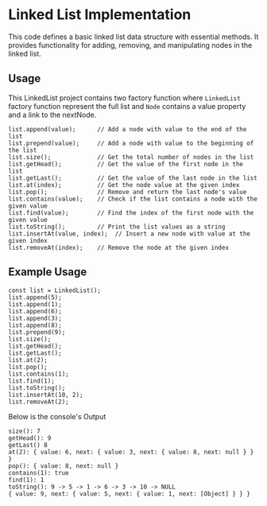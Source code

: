 # Linked List Implementation

This code defines a basic linked list data structure with essential methods. It provides functionality for adding, removing, and manipulating nodes in the linked list.

## Usage

This LinkedList project contains two factory function where  `LinkedList` factory function represent the full list and `Node` contains a value property and a link to the nextNode.

```
list.append(value);      // Add a node with value to the end of the list
list.prepend(value);     // Add a node with value to the beginning of the list
list.size();             // Get the total number of nodes in the list
list.getHead();          // Get the value of the first node in the list
list.getLast();          // Get the value of the last node in the list
list.at(index);          // Get the node value at the given index
list.pop();              // Remove and return the last node's value
list.contains(value);    // Check if the list contains a node with the given value
list.find(value);        // Find the index of the first node with the given value
list.toString();         // Print the list values as a string
list.insertAt(value, index);  // Insert a new node with value at the given index
list.removeAt(index);    // Remove the node at the given index
```

## Example Usage

```
const list = LinkedList();
list.append(5);
list.append(1);
list.append(6);
list.append(3);
list.append(8);
list.prepend(9);
list.size();
list.getHead();
list.getLast();
list.at(2);
list.pop();
list.contains(1);
list.find(1);
list.toString();
list.insertAt(10, 2);
list.removeAt(2);
```

Below is the console's Output

```
size(): 7
getHead(): 9
getLast() 8
at(2): { value: 6, next: { value: 3, next: { value: 8, next: null } } }
pop(): { value: 8, next: null }
contains(1): true
find(1): 1
toString(): 9 -> 5 -> 1 -> 6 -> 3 -> 10 -> NULL
{ value: 9, next: { value: 5, next: { value: 1, next: [Object] } } }
```
